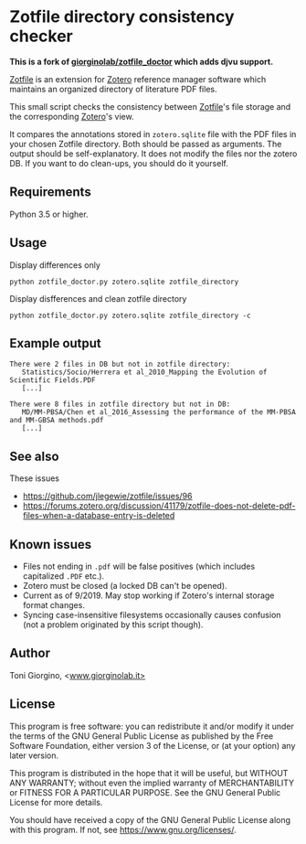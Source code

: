 Zotfile directory consistency checker
==============================

**This is a fork of [giorginolab/zotfile_doctor](http://github.com/giorginolab/zotfile_doctor) which adds djvu support.**

[Zotfile](http://zotfile.com) is an extension for
[Zotero](https://www.zotero.org) reference manager software which
maintains an organized directory of literature PDF files.

This small script checks the consistency between
[Zotfile](http://zotfile.com)'s file storage and the corresponding
[Zotero](https://www.zotero.org)'s view.

It compares the annotations stored in `zotero.sqlite` file with the
PDF files in your chosen Zotfile directory. Both should be passed as
arguments. The output should be self-explanatory.  It does not modify
the files nor the zotero DB. If you want to do clean-ups, you should
do it yourself.

Requirements
------------

Python 3.5 or higher.

Usage
-----

Display differences only
```
python zotfile_doctor.py zotero.sqlite zotfile_directory
```

Display disfferences and clean zotfile directory
```
python zotfile_doctor.py zotero.sqlite zotfile_directory -c
```

Example output
--------------

```
There were 2 files in DB but not in zotfile directory:
   Statistics/Socio/Herrera et al_2010_Mapping the Evolution of Scientific Fields.PDF
   [...]

There were 8 files in zotfile directory but not in DB:
   MD/MM-PBSA/Chen et al_2016_Assessing the performance of the MM-PBSA and MM-GBSA methods.pdf
   [...]
```

See also
--------

These issues

 * https://github.com/jlegewie/zotfile/issues/96
 * https://forums.zotero.org/discussion/41179/zotfile-does-not-delete-pdf-files-when-a-database-entry-is-deleted

Known issues
------------

- Files not ending in `.pdf` will be false positives (which includes capitalized `.PDF` etc.).
- Zotero must be closed (a locked DB can't be opened).
- Current as of 9/2019. May stop working if Zotero's internal storage format changes.
- Syncing case-insensitive filesystems occasionally causes confusion (not a problem originated by this script though).

Author
------

Toni Giorgino, <www.giorginolab.it>

License
-------

This program is free software: you can redistribute it and/or modify
it under the terms of the GNU General Public License as published by
the Free Software Foundation, either version 3 of the License, or
(at your option) any later version.

This program is distributed in the hope that it will be useful,
but WITHOUT ANY WARRANTY; without even the implied warranty of
MERCHANTABILITY or FITNESS FOR A PARTICULAR PURPOSE.  See the
GNU General Public License for more details.

You should have received a copy of the GNU General Public License
along with this program.  If not, see <https://www.gnu.org/licenses/>.
